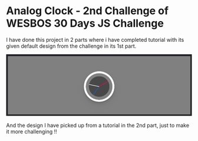 # Analog Clock - 2nd Challenge of WESBOS 30 Days JS Challenge

I have done this project in 2 parts where i have completed tutorial with its given default design from the challenge in its 1st part.

![Here is the design](./default.png)

And the design I have picked up from a tutorial in the 2nd part, just to make it more challenging !!
